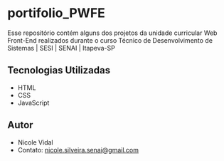 # portifolio_PWFE
 Esse repositório contém alguns dos projetos da unidade curricular Web Front-End realizados durante o curso Técnico de Desenvolvimento de Sistemas | SESI | SENAI | Itapeva-SP
 ## Tecnologias Utilizadas 
 - HTML
 - CSS
 - JavaScript
 ## Autor
 - Nicole Vidal
 - Contato: nicole.silveira.senai@gmail.com

